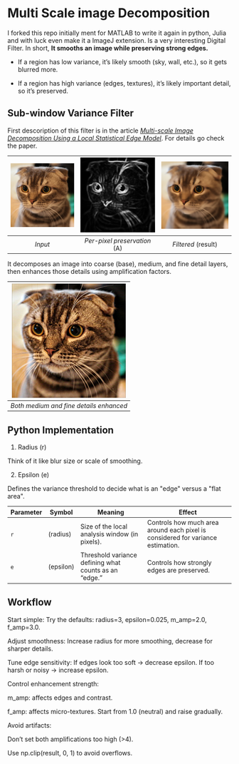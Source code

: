 # Multi Scale image Decomposition

I forked this repo initially ment for MATLAB to write it again in python, Julia and with luck even make it a ImageJ extension. Is a very interesting Digital Filter. In short, **It smooths an image while preserving strong edges.**

- If a region has low variance, it’s likely smooth (sky, wall, etc.), so it gets blurred more.

- If a region has high variance (edges, textures), it’s likely important detail, so it’s preserved.

## Sub-window Variance Filter 

 First descoription of this filter is in the article [_Multi-scale Image Decomposition Using a Local Statistical Edge Model_](https://arxiv.org/abs/2105.01951). 
 For details go check the paper.

<img src="cat.png" alt="Input" width=256/> | <img src="cat_A.png" alt="Input" width=256/> | <img src="cat_SVF.png" alt="Input" width=256/> 
:---: | :---: | :---:  
*Input* | *Per-pixel preservation* (A) | *Filtered* (result)

It decomposes an image into coarse (base), medium, and fine detail layers, then enhances those details using amplification factors.

<img src="cat_Enhanced.png" alt="Input" width=256/> |
:---: |
*Both medium and fine details enhanced* |

## Python Implementation

1. Radius (r)

Think of it like blur size or scale of smoothing.

2. Epsilon (e)

Defines the variance threshold to decide what is an "edge" versus a "flat area".

| Parameter | Symbol    | Meaning                                               | Effect                                                                          |
| --------- | --------- | ----------------------------------------------------- | ------------------------------------------------------------------------------- |
| `r`       | (radius)  | Size of the local analysis window (in pixels).        | Controls how much area around each pixel is considered for variance estimation. |
| `e`       | (epsilon) | Threshold variance defining what counts as an “edge.” | Controls how strongly edges are preserved.                                      |

##  Workflow

Start simple:
Try the defaults: radius=3, epsilon=0.025, m_amp=2.0, f_amp=3.0.

Adjust smoothness:
Increase radius for more smoothing, decrease for sharper details.

Tune edge sensitivity:
If edges look too soft → decrease epsilon.
If too harsh or noisy → increase epsilon.

Control enhancement strength:

m_amp: affects edges and contrast.

f_amp: affects micro-textures.
Start from 1.0 (neutral) and raise gradually.

Avoid artifacts:

Don’t set both amplifications too high (>4).

Use np.clip(result, 0, 1) to avoid overflows.





